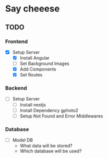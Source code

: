 # Say cheeese

## TODO

### Frontend

* [x] Setup Server
  * [x] Install Angular
  * [ ] Set Background Images
  * [x] Add Components
  * [x] Set Routes

### Backend

* [ ] Setup Server
  * [ ] Install nestjs
  * [ ] Install Dependency gphoto2
  * [ ] Setup Not Found and Error Middlewares

### Database

* [ ] Model DB
  * What data will be stored?
  * Which database will be used?
